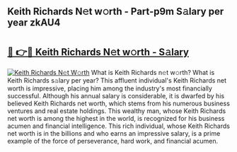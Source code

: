## Keith Richards N𝚎t w𝚘rth - Part-p9m S𝚊lary per year zkAU4

# <h2><a href="http://gc2m71q.nevu.top/?p=Keith+Richards">🔗 👉🔴 Keith Richards N𝚎t w𝚘rth - S𝚊lary</a></h2>

[![Keith Richards N𝚎t W𝚘rth](https://i.imgur.com/Oavwk0R.jpeg)](http://gc2m71q.nevu.top/?p=Keith+Richards)
What is Keith Richards n𝚎t w𝚘rth? What is Keith Richards s𝚊lary per year?
This affluent individual's Keith Richards net worth is impressive, placing him among the industry's most financially successful. Although his annual salary is considerable, it is dwarfed by his believed Keith Richards net worth, which stems from his numerous business ventures and real estate holdings. This wealthy man, whose Keith Richards net worth is among the highest in the world, is recognized for his business acumen and financial intelligence. This rich individual, whose Keith Richards net worth is in the billions and who earns an impressive salary, is a prime example of the force of perseverance, hard work, and financial acumen.
